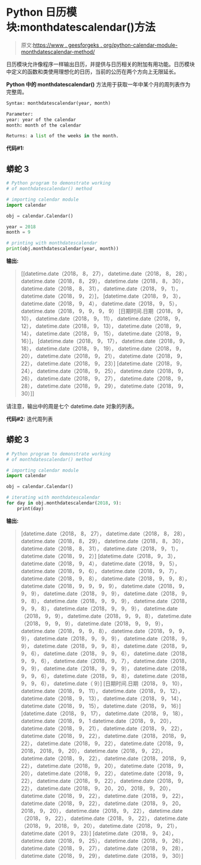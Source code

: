 # Python 日历模块:monthdatescalendar()方法

> 原文:[https://www . geesforgeks . org/python-calendar-module-monthdatescalendar-method/](https://www.geeksforgeeks.org/python-calendar-module-monthdatescalendar-method/)

日历模块允许像程序一样输出日历，并提供与日历相关的附加有用功能。日历模块中定义的函数和类使用理想化的日历，当前的公历在两个方向上无限延长。

**Python 中的 monthdatescalendar()** 方法用于获取一年中某个月的周列表作为完整周。

```py
Syntax: monthdatescalendar(year, month)

Parameter: 
year: year of the calendar
month: month of the calendar

Returns: a list of the weeks in the month.
```

**代码#1:**

## 蟒蛇 3

```py
# Python program to demonstrate working
# of monthdatescalendar() method

# importing calendar module
import calendar

obj = calendar.Calendar()

year = 2018
month = 9

# printing with monthdatescalendar
print(obj.monthdatescalendar(year, month))
```

**输出:**

> [[datetime.date（2018， 8， 27）， datetime.date（2018， 8， 28）， datetime.date（2018， 8， 29）， datetime.date（2018， 8， 30）， datetime.date（2018， 8， 31）， datetime.date（2018， 9， 1）， datetime.date（2018， 9， 2）]， [datetime.date（2018， 9， 3）， datetime.date（2018， 9， 4）， datetime.date（2018， 9， 5）， datetime.date（2018， 9， 9， 9， 9） [日期时间.日期（2018， 9， 10）， datetime.date（2018， 9， 11）， datetime.date（2018， 9， 12）， datetime.date（2018， 9， 13）， datetime.date（2018， 9， 14）， datetime.date（2018， 9， 15）， datetime.date（2018， 9， 16）]， [datetime.date（2018， 9， 17）， datetime.date（2018， 9， 18）， datetime.date（2018， 9， 19）， datetime.date（2018， 9， 20）， datetime.date（2018， 9， 21）， datetime.date（2018， 9， 22）， datetime.date（2018， 9， 23）] [datetime.date（2018， 9， 24）， datetime.date（2018， 9， 25）， datetime.date（2018， 9， 26）， datetime.date（2018， 9， 27）， datetime.date（2018， 9， 28）， datetime.date（2018， 9， 29）， datetime.date（2018， 9， 30）]]

请注意，输出中的周是七个 datetime.date 对象的列表。

**代码#2:** 迭代周列表

## 蟒蛇 3

```py
# Python program to demonstrate working
# of monthdatescalendar() method

# importing calendar module
import calendar

obj = calendar.Calendar()

# iterating with monthdatescalendar
for day in obj.monthdatescalendar(2018, 9):
    print(day)
```

**输出:**

> [datetime.date（2018， 8， 27）， datetime.date（2018， 8， 28）， datetime.date（2018， 8， 29）， datetime.date（2018， 8， 30）， datetime.date（2018， 8， 31）， datetime.date（2018， 9， 1）， datetime.date（2018， 9， 2）]
> [datetime.date（2018， 9， 3）， datetime.date（2018， 9， 4）， datetime.date（2018， 9， 5）， datetime.date（2018， 9， 6）， datetime.date（2018， 9， 7）， datetime.date（2018， 9， 8）， datetime.date（2018， 9， 9， 8）， datetime.date（2018， 9， 9， 9， 9）， datetime.date（2018， 9， 9， 9）， datetime.date（2018， 9， 9）， datetime.date（2018， 9， 9， 8）， datetime.date（2018， 9， 9， 9）， datetime.date（2018， 9， 9， 8）， datetime.date（2018， 9， 9， 9）， datetime.date（2018， 9， 9）， datetime.date（2018， 9， 9， 8）， datetime.date（2018， 9， 9， 9）， datetime.date（2018， 9， 9， 9）， datetime.date（2018， 9， 9， 8）， datetime.date（2018， 9， 9， 9）， datetime.date（2018， 9， 9， 9）， datetime.date（2018， 9， 9）， datetime.date（2018， 9， 9， 8）， datetime.date（2018， 9， 9， 6）， datetime.date（2018， 9， 9， 6）， datetime.date（2018， 9， 9， 6）， datetime.date（2018， 9， 7）， datetime.date（2018， 9， 9）， datetime.date（2018， 9， 9， 9）， datetime.date（2018， 9， 9， 6）， datetime.date（2018， 9， 8）， datetime.date（2018， 9， 9， 6）， datetime.date（ 9）]
> [日期时间.日期（2018， 9， 10）， datetime.date（2018， 9， 11）， datetime.date（2018， 9， 12）， datetime.date（2018， 9， 13）， datetime.date（2018， 9， 14）， datetime.date（2018， 9， 15）， datetime.date（2018， 9， 16）]
> [datetime.date（2018， 9， 17）， datetime.date（2018， 9， 18）， datetime.date（2018， 9， 1 datetime.date（2018， 9， 20）， datetime.date（2018， 9， 21）， datetime.date（2018， 9， 22）， datetime.date（2018， 9， 22）， datetime.date（2018， 2018， 9， 22）， datetime.date（2018， 9， 22）， datetime.date（2018， 9， 2018， 2018， 9， 20）， datetime.date（2018， 9， 22）， datetime.date（2018， 9， 22）， datetime.date（2018， 2018， 9， 22）， datetime.date（2018， 9， 20）， datetime.date（2018， 9， 20）， datetime.date（2018， 9， 22）， datetime.date（2018， 9， 22）， datetime.date（2018， 9， 22）， datetime.date（2018， 9， 22）， datetime.date（2018， 9， 20， 20， 2018， 9， 20）， datetime.date（2018， 9， 22）， datetime.date（2018， 9， 22）， datetime.date（2018， 9， 22）， datetime.date（2018， 9， 20， 2018， 9， 20）， datetime.date（2018， 9， 22）， datetime.date（2018， 9， 22）， datetime.date（2018， 9， 22）， datetime.date（2018， 9， 2018， 9， 20）， datetime.date（2018， 9， 21）， datetime.date（201 9， 23）]
> [datetime.date（2018， 9， 24）， datetime.date（2018， 9， 25）， datetime.date（2018， 9， 26）， datetime.date（2018， 9， 27）， datetime.date（2018， 9， 28）， datetime.date（2018， 9， 29）， datetime.date（2018， 9， 30）]